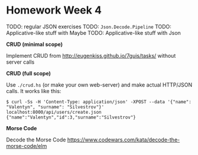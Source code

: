 # Homework Week 4

TODO: regular JSON exercises
TODO: `Json.Decode.Pipeline`
TODO: Applicative-like stuff with Maybe
TODO: Applicative-like stuff with Json

**CRUD (minimal scope)**

Implement CRUD from http://eugenkiss.github.io/7guis/tasks/ without server calls

**CRUD (full scope)**

Use `./crud.hs` (or make your own web-server) and make actual HTTP/JSON calls. It works like this:

```
$ curl -Ss -H 'Content-Type: application/json' -XPOST --data '{"name": "Valentyn", "surname": "Silvestrov"}' localhost:8000/api/users/create.json
{"name":"Valentyn","id":3,"surname":"Silvestrov"}
```

**Morse Code**

Decode the Morse Code https://www.codewars.com/kata/decode-the-morse-code/elm
